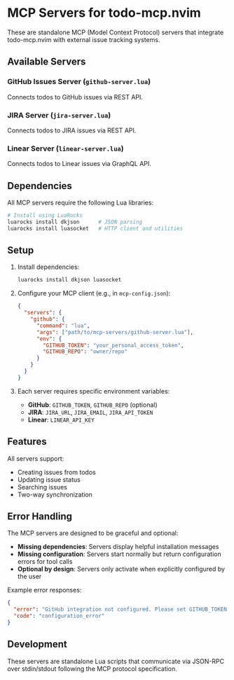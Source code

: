 # MCP Servers for todo-mcp.nvim

These are standalone MCP (Model Context Protocol) servers that integrate todo-mcp.nvim with external issue tracking systems.

## Available Servers

### GitHub Issues Server (`github-server.lua`)
Connects todos to GitHub issues via REST API.

### JIRA Server (`jira-server.lua`)
Connects todos to JIRA issues via REST API.

### Linear Server (`linear-server.lua`)
Connects todos to Linear issues via GraphQL API.

## Dependencies

All MCP servers require the following Lua libraries:

```bash
# Install using LuaRocks
luarocks install dkjson      # JSON parsing
luarocks install luasocket   # HTTP client and utilities
```

## Setup

1. Install dependencies:
   ```bash
   luarocks install dkjson luasocket
   ```

2. Configure your MCP client (e.g., in `mcp-config.json`):
   ```json
   {
     "servers": {
       "github": {
         "command": "lua",
         "args": ["path/to/mcp-servers/github-server.lua"],
         "env": {
           "GITHUB_TOKEN": "your_personal_access_token",
           "GITHUB_REPO": "owner/repo"
         }
       }
     }
   }
   ```

3. Each server requires specific environment variables:
   - **GitHub**: `GITHUB_TOKEN`, `GITHUB_REPO` (optional)
   - **JIRA**: `JIRA_URL`, `JIRA_EMAIL`, `JIRA_API_TOKEN`
   - **Linear**: `LINEAR_API_KEY`

## Features

All servers support:
- Creating issues from todos
- Updating issue status
- Searching issues
- Two-way synchronization

## Error Handling

The MCP servers are designed to be graceful and optional:

- **Missing dependencies**: Servers display helpful installation messages
- **Missing configuration**: Servers start normally but return configuration errors for tool calls
- **Optional by design**: Servers only activate when explicitly configured by the user

Example error responses:
```json
{
  "error": "GitHub integration not configured. Please set GITHUB_TOKEN environment variable.",
  "code": "configuration_error"
}
```

## Development

These servers are standalone Lua scripts that communicate via JSON-RPC over stdin/stdout following the MCP protocol specification.